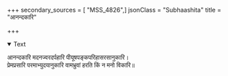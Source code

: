 +++
secondary_sources = [ "MSS_4826",]
jsonClass = "Subhaashita"
title = "आनन्दकारि"

+++

<details open><summary>Text</summary>

आनन्दकारि मदनज्वरदर्पहारि पीयूषपङ्कपरिहासरसानुकारि।  
प्रेमप्रसारि परमाभ्युदयानुकारि वामभ्रुवां हरति किं न मनो विकारि॥
</details>
